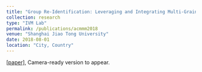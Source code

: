 ```yaml
---
title: "Group Re-Identification: Leveraging and Integrating Multi-Grain Information"
collection: research
type: "IVM Lab"
permalink: /publications/acmmm2018
venue: "Shanghai Jiao Tong University"
date: 2018-08-01
location: "City, Country"
---
```


[[paper]](http://alexxiao95.github.io/files/paper_acmmm.pdf), Camera-ready version to appear.